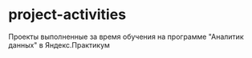 # project-activities
Проекты выполненные за время обучения на программе "Аналитик данных" в Яндекс.Практикум
